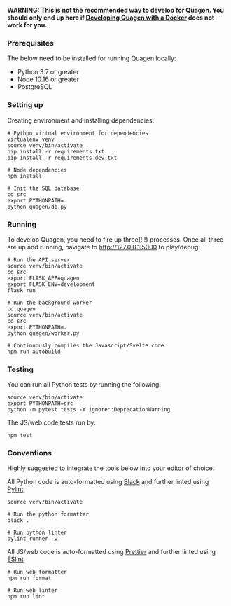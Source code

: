 **WARNING: This is not the recommended way to develop for Quagen. You should 
only end up here if [Developing Quagen with a Docker](developing_docker.md) does not work for you.**


### Prerequisites

The below need to be installed for running Quagen locally:

* Python 3.7 or greater
* Node 10.16 or greater
* PostgreSQL

### Setting up

Creating environment and installing dependencies:
     
    # Python virtual environment for dependencies
    virtualenv venv
    source venv/bin/activate
    pip install -r requirements.txt
    pip install -r requirements-dev.txt
     
    # Node dependencies 
    npm install
     
    # Init the SQL database
    cd src
    export PYTHONPATH=.
    python quagen/db.py


### Running

To develop Quagen, you need to fire up three(!!!) processes. Once all three are up and running, navigate 
to http://127.0.0.1:5000 to play/debug!

    # Run the API server
    source venv/bin/activate
    cd src
    export FLASK_APP=quagen
    export FLASK_ENV=development   
    flask run
     
    # Run the background worker
    cd quagen
    source venv/bin/activate
    cd src
    export PYTHONPATH=.
    python quagen/worker.py
     
    # Continuously compiles the Javascript/Svelte code
    npm run autobuild

### Testing

You can run all Python tests by running the following: 

    source venv/bin/activate
    export PYTHONPATH=src
    python -m pytest tests -W ignore::DeprecationWarning

The JS/web code tests run by:

    npm test

### Conventions

Highly suggested to integrate the tools below into your editor of choice.

All Python code is auto-formatted using [Black][black] and further linted using [Pylint][pylint]:

    source venv/bin/activate
      
    # Run the python formatter
    black .
     
    # Run python linter
    pylint_runner -v
          

All JS/web code is auto-formatted using [Prettier][prettier] and further linted using [ESlint][eslint]

    # Run web formatter
    npm run format
     
    # Run web linter
    npm run lint 

[black]: https://black.readthedocs.io
[pylint]: https://www.pylint.org/
[prettier]: https://prettier.io/
[eslint]: https://eslint.org